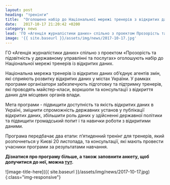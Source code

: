 ```yaml
---
layout: post
heading: "тренінги"
title:  "Оголошено набір до Національної мережі тренерів з відкритих даних"
date:   2017-10-17 21:20:42 +0200
category: news
lead: 'ГО «Агенція журналістики даних» спільно з проектом Прозорість та підзвітність у державному управлінні та послугах» оголошують набір до Національної мережі тренерів із відкритих даних.'
image: '{{ site.baseurl }}/assets/img/news/2017-10-17.jpg'
---
```

ГО «Агенція журналістики даних» спільно з проектом «Прозорість та підзвітність у державному управлінні та послугах» оголошують набір до Національної мережі тренерів із відкритих даних.

Національна мережа тренерів із відкритих даних об’єднує агентів змін, які сприяють розвитку відкритих даних у містах України. У рамках програми організатори забезпечують підготовку та підтримку тренерів, які проводять майстер-класи, воркшопи та консультації з відкриття даних для місцевих органів влади.

Мета програми - підвищити доступність та якість відкритих даних в Україні, зміцнити спроможність державних установ у публікації відкритих даних, збільшити роль даних у здійсненні державної політики та підвищити громадський попит і та навички роботи з відкритими даними.

Програма передбачає два етапи: п’ятиденний тренінг для тренерів, який розпочнеться у Києві 20 листопада, та консультації, які мають провести учасники програми за результатами навчання.

**Дізнатися про програму більше, а також заповнити анкету, щоб долучитися до неї, можна [тут][tot].**

[tot]: http://texty.org.ua/tot/

 ![image-title-here]({{ site.baseurl }}/assets/img/news/2017-10-17.jpg){:class="img-responsive"}
